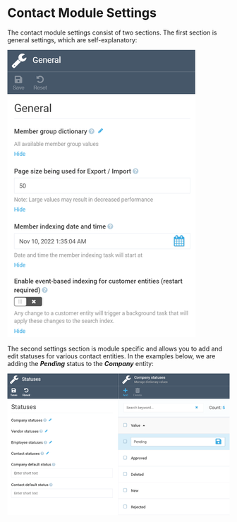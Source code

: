 ﻿# Contact Module Settings
The contact module settings consist of two sections.
The first section is general settings, which are self-explanatory:

![General settings](media/general_settings.png)

The second settings section is module specific and allows you to add and edit statuses for various contact entities. In the examples below, we are adding the ***Pending*** status to the ***Company*** entity:

![Status settings](media/status-settings.png)
